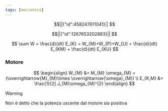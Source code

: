 ```yaml
---
tags: [meccanica]
---
```

```math
||{"id":458247611041}||


```
```math
||{"id":1267653202883}||





```
$$
\sum W = \frac{d}{dt} E_{K} = W_{M}+W_{P}+W_{U} = \frac{d}{dt} E_{KM} + \frac{d}{dt} E_{KU}
$$

### Motore
$$
\begin{align}
W_{M} &= M_{M} \omega_{M} = (\overrightarrow{M}_{M}\times \overrightarrow{\omega}_{M}) \\
E_{K,M} &= \frac{1}{2} J_{M}\omega_{M}^{2}
\end{align}
$$
>[!warning]
>Non è detto che la potenza uscente dal motore sia positiva

